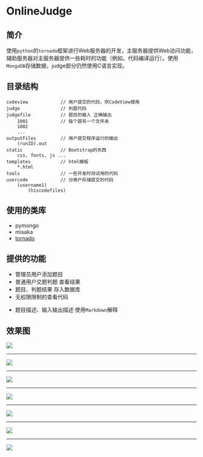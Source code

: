 # OnlineJudge

## 简介

使用`python`的`tornado`框架进行Web服务器的开发，主服务器提供Web访问功能，辅助服务器对主服务器提供一些耗时的功能（例如，代码编译运行）。使用`MongoDB`存储数据，judge部分仍然使用C语言实现。

## 目录结构

```
codeview 			// 用户提交的代码，供CodeView使用
judge				// 判题代码
judgefile			// 题目的输入 正确输出
	1001			// 每个题号一个文件夹
	1002
	...
outputFiles 		// 用户提交程序运行的输出
	(runID).out
static				// Bootstrap的东西
	css, fonts, js ...
templates			// html模板
	*.html
tools				// 一些开发时测试用的代码
usercode			// 分用户存储提交的代码
	(username1)
		(hiscodefiles)
```

## 使用的类库

+ pymongo
+ misaka
+ [tornado](http://demo.pythoner.com/itt2zh/index.html)

## 提供的功能

+ 管理员用户添加题目
+ 普通用户交题判题 查看结果
+ 题目、判题结果 存入数据库
+ 无权限限制的查看代码
* 题目描述、输入输出描述 使用`Markdown`解释

## 效果图

![](http://7b1exv.com1.z0.glb.clouddn.com/QQ20150701-1@2x.png)

---

![](http://7b1exv.com1.z0.glb.clouddn.com/QQ20150701-2@2x.png)

---

![](http://7b1exv.com1.z0.glb.clouddn.com/QQ20150701-3@2x.png)

---

![](http://7b1exv.com1.z0.glb.clouddn.com/QQ20150701-4@2x.png)

---

![](http://7b1exv.com1.z0.glb.clouddn.com/QQ20150701-5@2x.png)

---

![](http://7b1exv.com1.z0.glb.clouddn.com/QQ20150701-6@2x.png)

---

![](http://7b1exv.com1.z0.glb.clouddn.com/QQ20150701-7@2x.png)